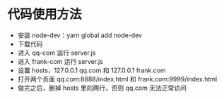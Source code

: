 # 代码使用方法
* 安装 node-dev：yarn global add node-dev
* 下载代码
* 进入 qq-com 运行 server.js
* 进入 frank-com 运行 server.js
* 设置 hosts，127.0.0.1 qq.com 和 127.0.0.1 frank.com
* 打开两个页面 qq.com:8888/index.html 和 frank.com:9999/index.html
* 做完之后，删掉 hosts 里的两行，否则 qq.com 无法正常访问
